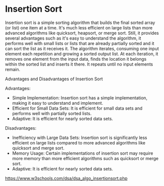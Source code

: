 # Insertion Sort

Insertion sort is a simple sorting algorithm that builds the final sorted array (or list) one item at a time. It's much less efficient on large lists than more advanced algorithms like quicksort, heapsort, or merge sort. Still, it provides several advantages such as it's easy to understand the algorithm, it performs well with small lists or lists that are already partially sorted and it can sort the list as it receives it. The algorithm iterates, consuming one input element each repetition and growing a sorted output list. At each iteration, it removes one element from the input data, finds the location it belongs within the sorted list and inserts it there. It repeats until no input elements remain.

Advantages and Disadvantages of Insertion Sort

Advantages:
- Simple Implementation: Insertion sort has a simple implementation, making it easy to understand and implement.
- Efficient for Small Data Sets: It is efficient for small data sets and performs well with partially sorted lists.
- Adaptive: It is efficient for nearly sorted data sets.

Disadvantages:

- Inefficiency with Large Data Sets: Insertion sort is significantly less efficient on large lists compared to more advanced algorithms like quicksort and merge sort.
- Memory Usage: Certain implementations of insertion sort may require more memory than more efficient algorithms such as quicksort or merge sort.
- Adaptive: It is efficient for nearly sorted data sets.
  
https://www.w3schools.com/dsa/dsa_algo_insertionsort.php
